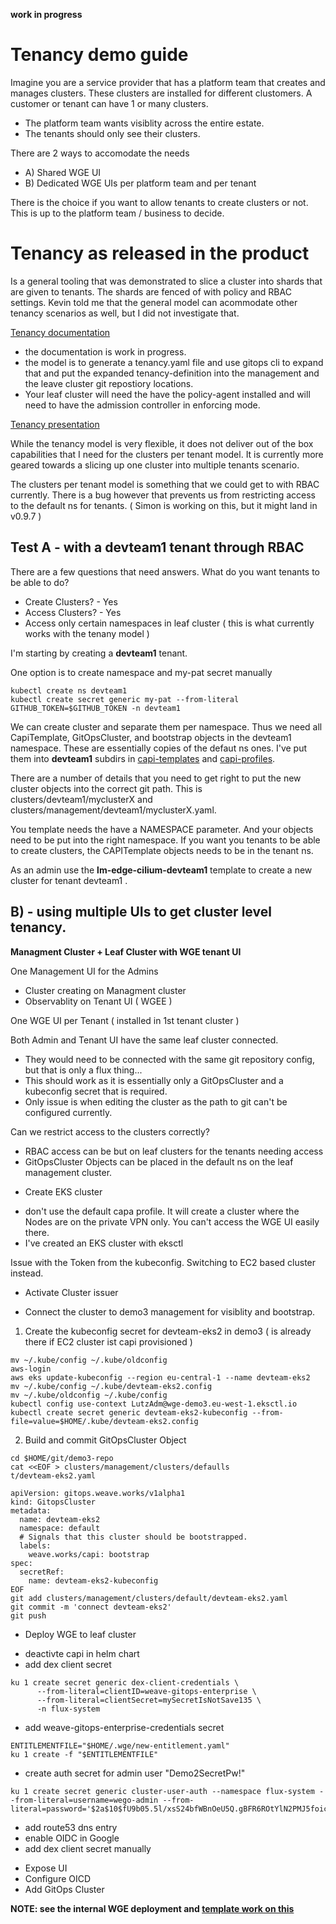 **work in progress**

# Tenancy demo guide

Imagine you are a service provider that has a platform team that creates and manages clusters. These clusters are installed for different clustomers. A customer or tenant can have 1 or many clusters. 

* The platform team wants visiblity across the entire estate. 
* The tenants should only see their clusters.

There are 2 ways to accomodate the needs 

* A) Shared WGE UI
* B) Dedicated WGE UIs per platform team and per tenant

There is the choice if you want to allow tenants to create clusters or not. This is up to the platform team / business to decide.

# Tenancy as released in the product

Is a general tooling that was demonstrated to slice a cluster into shards that are given to tenants. The shards are fenced of with policy and RBAC settings. Kevin told me that the general model can acommodate other tenancy scenarios as well, but I did not investigate that.

[Tenancy documentation](https://docs.gitops.weave.works/docs/enterprise/multi-tenancy/)
- the documentation is work in progress.
- the model is to generate a tenancy.yaml file and use gitops cli to expand that and put the expanded tenancy-definition into the management and the leave cluster git repostiory locations.
- Your leaf cluster will need the have the policy-agent installed and will need to have the admission controller in enforcing mode.

[Tenancy presentation](https://docs.google.com/presentation/d/1deuqVlg2UEhda9_z3FVW61xWBENCWP-c0VLMk7VUCh4/edit#slide=id.gf40d68bd3d_4_0)

While the tenancy model is very flexible, it does not deliver out of the box capabilities that I need for the clusters per tenant model. It is currently more geared towards a slicing up one cluster into multiple tenants scenario.

The clusters per tenant model is something that we could get to with RBAC currently. There is a bug however that prevents us from restricting access to the default ns for tenants. ( Simon is working on this, but it might land in v0.9.7  )

## Test A - with a devteam1 tenant through RBAC

There are a few questions that need answers. What do you want tenants to be able to do?

* Create Clusters? - Yes
* Access Clusters? - Yes
* Access only certain namespaces in leaf cluster ( this is what currently works with the tenany model )

I'm starting by creating a **devteam1** tenant. 

One option is to create namespace and my-pat secret manually
```
kubectl create ns devteam1
kubectl create secret generic my-pat --from-literal GITHUB_TOKEN=$GITHUB_TOKEN -n devteam1
```

We can create cluster and separate them per namespace. Thus we need all CapiTemplate, GitOpsCluster, and bootstrap objects in the devteam1 namespace. These are essentially copies of the defaut ns ones. I've put them into **devteam1** subdirs in [capi-templates](https://github.com/weavegitops/demo3-repo/tree/main/weave-gitops-platform/capi-templates/devteam1) and [capi-profiles](https://github.com/weavegitops/demo3-repo/tree/main/weave-gitops-platform/capi-profiles/devteam1).

There are a number of details that you need to get right to put the new cluster objects into the correct git path. This is clusters/devteam1/myclusterX and clusters/management/devteam1/myclusterX.yaml.

You template needs the have a NAMESPACE parameter. And your objects need to be put into the right namespace. If you want you tenants to be able to create clusters, the CAPITemplate objects needs to be in the tenant ns. 

As an admin use the **lm-edge-cilium-devteam1** template to create a new cluster for tenant devteam1 .

## B) - using multiple UIs to get cluster level tenancy.

**Managment Cluster + Leaf Cluster with WGE tenant UI**

One Management UI for the Admins
- Cluster creating on Managment cluster
- Observablity on Tenant UI ( WGEE )

One WGE UI per Tenant ( installed in 1st tenant cluster )

Both Admin and Tenant UI have the same leaf cluster connected.
- They would need to be connected with the same git repository config, but that is only a flux thing...
- This should work as it is essentially only a GitOpsCluster and a kubeconfig secret that is required.
- Only issue is when editing the cluster as the path to git can't be configured currently.

Can we restrict access to the clusters correctly?
- RBAC access can be but on leaf clusters for the tenants needing access
- GitOpsCluster Objects can be placed in the default ns on the leaf management cluster.

* Create EKS cluster
- don't use the default capa profile. It will create a cluster where the Nodes are on the private VPN only. You can't access the WGE UI easily there.
- I've created an EKS cluster with eksctl

Issue with the Token from the kubeconfig. Switching to EC2 based cluster instead.

* Activate Cluster issuer
- Connect the cluster to demo3 management for visiblity and bootstrap.

1. Create the kubeconfig secret for devteam-eks2 in demo3 ( is already there if EC2 cluster ist capi provisioned )
```
mv ~/.kube/config ~/.kube/oldconfig
aws-login
aws eks update-kubeconfig --region eu-central-1 --name devteam-eks2
mv ~/.kube/config ~/.kube/devteam-eks2.config
mv ~/.kube/oldconfig ~/.kube/config
kubectl config use-context LutzAdm@wge-demo3.eu-west-1.eksctl.io
kubectl create secret generic devteam-eks2-kubeconfig --from-file=value=$HOME/.kube/devteam-eks2.config
```

2. Build and commit GitOpsCluster Object 
```
cd $HOME/git/demo3-repo
cat <<EOF > clusters/management/clusters/defaulls
t/devteam-eks2.yaml

apiVersion: gitops.weave.works/v1alpha1
kind: GitopsCluster
metadata:
  name: devteam-eks2
  namespace: default
  # Signals that this cluster should be bootstrapped.
  labels:
    weave.works/capi: bootstrap
spec:
  secretRef:
    name: devteam-eks2-kubeconfig
EOF
git add clusters/management/clusters/default/devteam-eks2.yaml
git commit -m 'connect devteam-eks2'
git push
```

* Deploy WGE to leaf cluster

- deactivte capi in helm chart
- add dex client secret
```
ku 1 create secret generic dex-client-credentials \
      --from-literal=clientID=weave-gitops-enterprise \
      --from-literal=clientSecret=mySecretIsNotSave135 \
      -n flux-system
```
- add weave-gitops-enterprise-credentials secret
```
ENTITLEMENTFILE="$HOME/.wge/new-entitlement.yaml"
ku 1 create -f "$ENTITLEMENTFILE"
```
- create auth secret for admin user "Demo2SecretPw!"
```
ku 1 create secret generic cluster-user-auth --namespace flux-system --from-literal=username=wego-admin --from-literal=password='$2a$10$fU9b05.5l/xsS24bfWBnOeU5Q.gBFR6ROtYlN2PMJ5foicpaBxusC'
```
- add route53 dns entry
- enable OIDC in Google
- add dex client secret manually

* Expose UI
* Configure OICD
* Add GitOps Cluster

**NOTE: see the internal WGE deployment and [template work on this](https://github.com/weaveworks/corp-fleet/blob/main/templates/bases/eks_machinedeployment_wge_external_repo/eks_cluster.yaml)**
